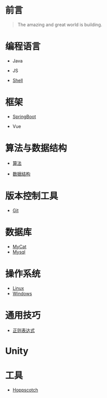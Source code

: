 # 前言

> The amazing and great world is building.

# 编程语言

* Java

* JS

* [Shell](/programming-language/Shell.md)

# 框架

* [SpringBoot](/frame/SpringBoot.md)

* Vue

# 算法与数据结构

* [算法](/algorithm/)

* [数据结构](/data-structure/)

# 版本控制工具

* [Git](/git/)

# 数据库

* [MyCat](/database/MyCat.md)
* [Mysql](/database/Mysql.md)

# 操作系统

* [Linux](/operating-system/Linux.md)
* [Windows](/operating-system/Windows.md)

# 通用技巧

* [正则表达式](/Regular.md)

# Unity

# 工具
* [Hoppscotch](/tool/Hoppscotch.md)
